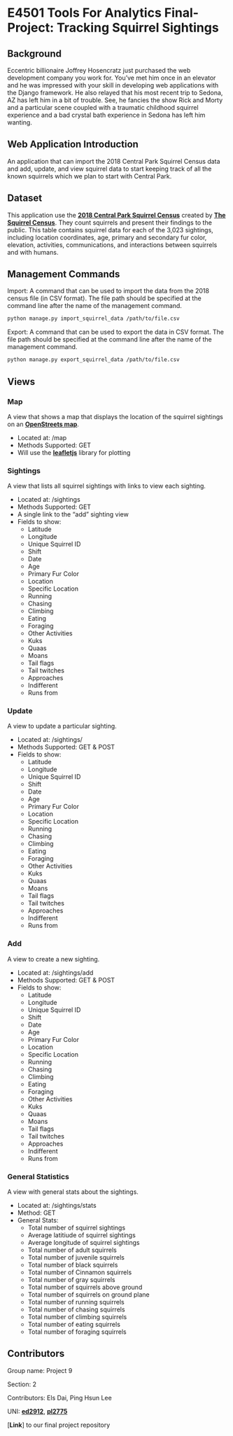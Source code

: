 # E4501 Tools For Analytics Final-Project: Tracking Squirrel Sightings

## Background
Eccentric billionaire Joffrey Hosencratz just purchased the web development company you work for. You’ve met him once in an elevator and he was impressed with your skill in developing web applications with the Django framework. He also relayed that his most recent trip to Sedona, AZ has left him in a bit of trouble. See, he fancies the show Rick and Morty and a particular scene coupled with a traumatic childhood squirrel experience and a bad crystal bath experience in Sedona has left him wanting.

## Web Application Introduction
An application that can import the 2018 Central Park Squirrel Census data and add, update, and view squirrel data to start keeping track of all the known squirrels which we plan to start with Central Park.

## Dataset
This application use the [**2018 Central Park Squirrel Census**](https://data.cityofnewyork.us/Environment/2018-Central-Park-Squirrel-Census-Squirrel-Data/vfnx-vebw) created by [**The Squirrel Census**](https://www.thesquirrelcensus.com/).
They count squirrels and present their findings to the public. This table contains squirrel data for each of the 3,023 sightings, including location coordinates, age, primary and secondary fur color, elevation, activities, communications, and interactions between squirrels and with humans.

## Management Commands
Import: A command that can be used to import the data from the 2018 census file (in CSV format). The file path should be specified at the command line after the name of the management command. 
```sh
python manage.py import_squirrel_data /path/to/file.csv
```
Export: A command that can be used to export the data in CSV format. The file path should be specified at the command line after the name of the management command. 
```sh
python manage.py export_squirrel_data /path/to/file.csv
```

## Views
### Map
A view that shows a map that displays the location of the squirrel sightings on an [**OpenStreets map**](https://www.openstreetmap.org/about/).

- Located at: /map
- Methods Supported: GET
- Will use the [**leafletjs**](https://leafletjs.com/) library for plotting


### Sightings
A view that lists all squirrel sightings with links to view each sighting.

- Located at: /sightings
- Methods Supported: GET
- A single link to the “add” sighting view
- Fields to show:
  - Latitude
  - Longitude
  - Unique Squirrel ID
  - Shift
  - Date
  - Age
  - Primary Fur Color
  - Location
  - Specific Location
  - Running
  - Chasing
  - Climbing
  - Eating
  - Foraging
  - Other Activities
  - Kuks
  - Quaas
  - Moans
  - Tail flags
  - Tail twitches
  - Approaches
  - Indifferent
  - Runs from


### Update
A view to update a particular sighting.

- Located at: /sightings/<unique-squirrel-id>
- Methods Supported: GET & POST
- Fields to show:
  - Latitude
  - Longitude
  - Unique Squirrel ID
  - Shift
  - Date
  - Age
  - Primary Fur Color
  - Location
  - Specific Location
  - Running
  - Chasing
  - Climbing
  - Eating
  - Foraging
  - Other Activities
  - Kuks
  - Quaas
  - Moans
  - Tail flags
  - Tail twitches
  - Approaches
  - Indifferent
  - Runs from

### Add
A view to create a new sighting.

- Located at: /sightings/add
- Methods Supported: GET & POST
- Fields to show:
  - Latitude
  - Longitude
  - Unique Squirrel ID
  - Shift
  - Date
  - Age
  - Primary Fur Color
  - Location
  - Specific Location
  - Running
  - Chasing
  - Climbing
  - Eating
  - Foraging
  - Other Activities
  - Kuks
  - Quaas
  - Moans
  - Tail flags
  - Tail twitches
  - Approaches
  - Indifferent
  - Runs from

### General Statistics
A view with general stats about the sightings.

- Located at: /sightings/stats
- Method: GET
- General Stats:
  - Total number of squirrel sightings
  - Average latitiude of squirrel sightings
  - Average longitude of squirrel sightings
  - Total number of adult squirrels
  - Total number of juvenile squirrels
  - Total number of black squirrels
  - Total number of Cinnamon squirrels
  - Total number of gray squirrels
  - Total number of squirrels above ground
  - Total number of squirrels on ground plane
  - Total number of running squirrels
  - Total number of chasing squirrels
  - Total number of climbing squirrels
  - Total number of eating squirrels
  - Total number of foraging squirrels


## Contributors
Group name: Project 9

Section: 2

Contributors: Els Dai, Ping Hsun Lee

UNI: [**ed2912**](https://github.com/els0911), [**pl2775**](https://github.com/junglewill)

[**Link**] to our final project repository

